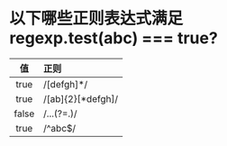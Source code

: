 # 以下哪些正则表达式满足 regexp.test(abc) === true?

|  值   | 正则              |
| :---: | :---------------- |
| true  | /[defgh]\*/       |
| true  | /[ab]{2}[*defgh]/ |
| false | /...(?=.)/        |
| true  | /^abc$/           |

